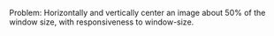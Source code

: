 Problem: Horizontally and vertically center an image about 50% of the window size, with responsiveness to window-size.
